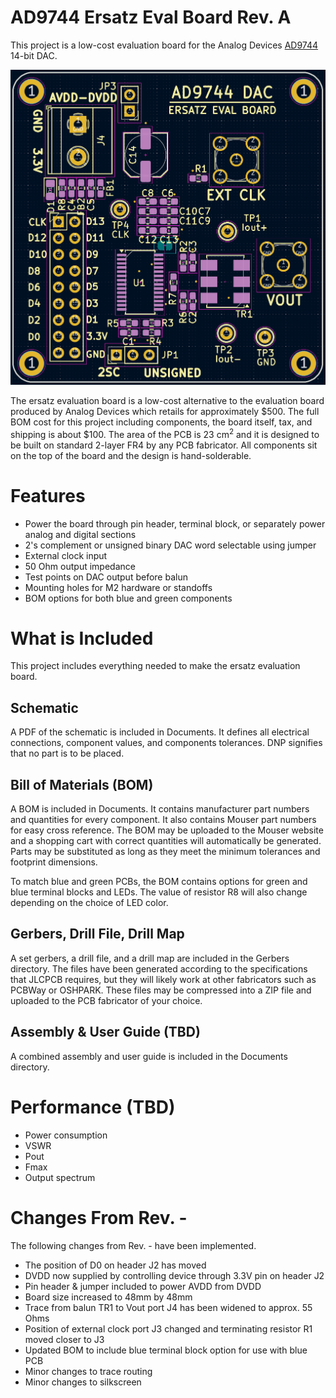 # AD9744 Ersatz Eval Board Rev. A
This project is a low-cost evaluation board for the Analog Devices [AD9744](https://www.analog.com/media/en/technical-documentation/data-sheets/AD9744.pdf) 14-bit DAC.

![Layout](https://github.com/DarkArtLabs/AD9744-Ersatz-Eval-Board-Rev.-A/blob/main/Pictures/Layout.png)

  The ersatz evaluation board is a low-cost alternative to the evaluation board produced by Analog Devices which retails for approximately $500. The full BOM cost for this project including components, the board itself, tax, and shipping is about $100. 
The area of the PCB is 23 cm<sup>2</sup> and it is designed to be built on standard 2-layer FR4 by any PCB fabricator. All components sit on the top of the board and the design is hand-solderable. 

# Features
  - Power the board through pin header, terminal block, or separately power analog and digital sections
  - 2's complement or unsigned binary DAC word selectable using jumper
  - External clock input
  - 50 Ohm output impedance
  - Test points on DAC output before balun
  - Mounting holes for M2 hardware or standoffs
  - BOM options for both blue and green components

# What is Included
This project includes everything needed to make the ersatz evaluation board. 

## Schematic
A PDF of the schematic is included in Documents. It defines all electrical connections, component values, and components tolerances. DNP signifies that no part is to be placed.

## Bill of Materials (BOM)
A BOM is included in Documents. It contains manufacturer part numbers and quantities for every component. It also contains Mouser part numbers for easy cross reference. The BOM may be uploaded to the Mouser website and a shopping cart with correct quantities will automatically be generated. Parts may be substituted as long as they meet the minimum tolerances and footprint dimensions. 

To match blue and green PCBs, the BOM contains options for green and blue terminal blocks and LEDs. The value of resistor R8 will also change depending on the choice of LED color.

## Gerbers, Drill File, Drill Map
A set gerbers, a drill file, and a drill map are included in the Gerbers directory. The files have been generated according to the specifications that JLCPCB requires, but they will likely work at other fabricators such as PCBWay or OSHPARK. These files may be compressed into a ZIP file and uploaded to the PCB fabricator of your choice.

## Assembly & User Guide (TBD)
A combined assembly and user guide is included in the Documents directory. 

# Performance (TBD)
  - Power consumption
  - VSWR
  - Pout
  - Fmax
  - Output spectrum

# Changes From Rev. -
The following changes from Rev. - have been implemented.
  - The position of D0 on header J2 has moved
  - DVDD now supplied by controlling device through 3.3V pin on header J2
  - Pin header & jumper included to power AVDD from DVDD
  - Board size increased to 48mm by 48mm
  - Trace from balun TR1 to Vout port J4 has been widened to approx. 55 Ohms
  - Position of external clock port J3 changed and terminating resistor R1 moved closer to J3
  - Updated BOM to include blue terminal block option for use with blue PCB
  - Minor changes to trace routing
  - Minor changes to silkscreen
